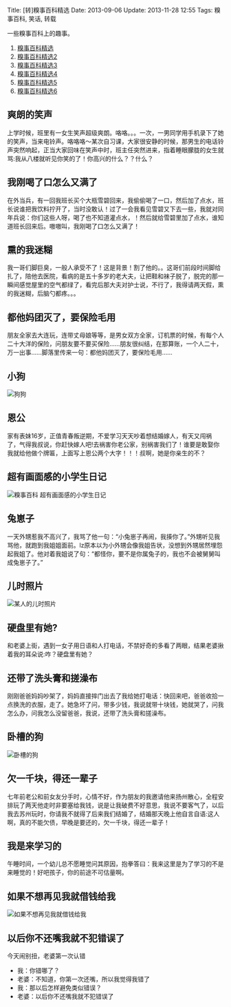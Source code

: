 Title: [转]糗事百科精选
Date: 2013-09-06
Update: 2013-11-28 12:55
Tags: 糗事百科, 笑话, 转载

[1]: /static/images/qiushibaike/cute_dog.jpg "cute dog"
[2]: /static/images/qiushibaike/qiushibaike001.jpg "超糗事百科 有画面感的小学生日记"
[3]: /static/images/qiushibaike/brothers.jpg
[4]: /static/images/qiushibaike/dog-wocao.jpg "卧槽的狗"
[5]: /static/images/qiushibaike/lend-me-some-money-if-you-dont-wanna-see-me.jpg

一些糗事百科上的趣事。

1. [糗事百科精选](/collection/qiushibaike.html)
2. [糗事百科精选2](/collection/qiushibaike2.html)
3. [糗事百科精选3](/collection/qiushibaike3.html)
4. [糗事百科精选4](/collection/qiushibaike4.html)
5. [糗事百科精选5](/collection/qiushibaike5.html)
6. [糗事百科精选6](/collection/qiushibaike6.html)

## 爽朗的笑声
上学时候，班里有一女生笑声超级爽朗。咯咯。。。一次，一男同学用手机录下了她的笑声，当来电铃声。咯咯咯～某次自习课，大家很安静的时候，那男生的电话铃声突然响起，正当大家回味在笑声中时，班主任突然进来，指着睡眼朦胧的女生就骂:我从八楼就听见你笑的了！你高兴的什么？？什么？

## 我刚喝了口怎么又满了
在外当兵，有一回我班长买个大瓶雪碧回来，我偷偷喝了一口，然后加了点水，班长说谁把我饮料拧开了，当时没敢认！过了一会我看见雪碧又下去一些，我就对同年兵说：你们这些人呀，喝了也不知道灌点水，！然后就给雪碧里加了点水，谁知道班长回来后。嗷嗷叫，我刚喝了口怎么又满了！

## 熏的我迷糊
我一哥们脚巨臭，一般人承受不了！这是背景！割了他的。。这哥们前段时间脚给扎了，陪他去医院，看病的是五十多岁的老大夫，让把鞋和袜子脱了，脱完的那一瞬间感觉屋里的空气都绿了，看完后那大夫对护士说，不行了，我得请两天假，熏的我迷糊，后脑勺都疼。。。

## 都他妈团灭了，要保险毛用
朋友全家去大连玩，连带丈母娘等等，是男女双方全家，订机票的时候，有每个人二十大洋的保险，问朋友要不要买保险……朋友很纠结，在那算账，一个人二十，万一出事……脚落里传来一句：都他妈团灭了，要保险毛用……

## 小狗
![狗狗][1]

## 恩公
家有表妹16岁，正值青春叛逆期，不爱学习天天吵着想结婚嫁人，有天又闯祸了，气得我叔说，你赶快嫁人吧!去祸害你老公家，别祸害我们了！谁要是敢娶你我就给他做个牌匾，上面写上恩公两个大字！！！叔啊，她是你亲生的不？

## 超有画面感的小学生日记
![糗事百科 超有画面感的小学生日记][2]

## 兔崽子
一天外甥惹我不高兴了，我骂了他一句：“小兔崽子再闹，我揍你了。”外甥听见我骂他，就跑到我姐姐面前。lz原本以为小外甥会像我姐告状，没想到外甥居然埋怨起我姐了。他对着我姐说了句：“都怪你，要不是你属兔子的，我也不会被舅舅叫成兔崽子了。”

## 儿时照片
![某人的儿时照片][3]

## 硬盘里有她?
和老婆上街，遇到一女子用日语和人打电话，不禁好奇的多看了两眼，结果老婆揪着我的耳朵说:咋？硬盘里有她？

## 还带了洗头膏和搓澡布
刚刚爸爸妈妈吵架了，妈妈直接摔门出去了我给她打电话：快回来吧，爸爸收拾一点换洗的衣服，走了。她急坏了问，带多少钱，我说就带十块钱，她就哭了，问我怎么办，问我怎么没留爸爸，我说，还带了洗头膏和搓澡布。

## 卧槽的狗
![卧槽的狗][4]

## 欠一千块，得还一辈子
七年前老公和前女友分手时，心情不好，作为朋友的我邀请他来扬州散心，全程安排玩了两天他走时非要塞给我钱，说是让我破费不好意思，我说不要客气了，以后我去苏州玩时，你请我不就得了后来我们结婚了，结婚那天晚上他自言自语:这人啊，真的不能欠债，早晚是要还的，欠一千块，得还一辈子！

## 我是来学习的
午睡时间，一个幼儿总不愿睡觉问其原因，抱拳答曰：我来这里是为了学习的不是来睡觉的！好吧孩子，你的前途不可估量啊。

## 如果不想再见我就借钱给我
![如果不想再见我就借钱给我][5]

## 以后你不还嘴我就不犯错误了
今天闹别扭，老婆第一次认错

*  我：你错哪了？
*  老婆：不知道，你第一次还嘴，所以我觉得我错了
*  我：那以后怎样避免类似错误？
*  老婆：以后你不还嘴我就不犯错误了

